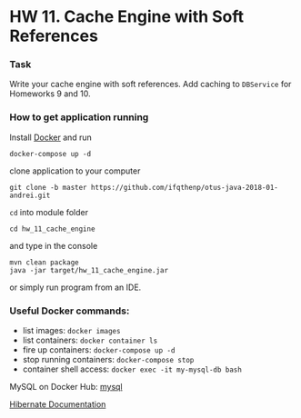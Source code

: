 # HW 11. Cache Engine with Soft References

### Task

Write your cache engine with soft references. Add caching to `DBService` for Homeworks 9 and 10.

### How to get application running

Install [Docker](https://www.docker.com/community-edition) and run

```shell
docker-compose up -d
```

clone application to your computer

```shell
git clone -b master https://github.com/ifqthenp/otus-java-2018-01-andrei.git
```

`cd` into module folder

```shell
cd hw_11_cache_engine
```

and type in the console

```shell
mvn clean package
java -jar target/hw_11_cache_engine.jar
```

or simply run program from an IDE.


### Useful Docker commands:

- list images: `docker images`
- list containers: `docker container ls`
- fire up containers: `docker-compose up -d`
- stop running containers: `docker-compose stop`
- container shell access: `docker exec -it my-mysql-db bash`

MySQL on Docker Hub: [mysql](https://hub.docker.com/r/_/mysql/)

[Hibernate Documentation](http://hibernate.org/orm/documentation/5.2/)
